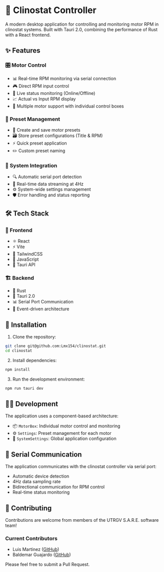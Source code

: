 # 🔄 Clinostat Controller

A modern desktop application for controlling and monitoring motor RPM in clinostat systems. Built with Tauri 2.0, combining the performance of Rust with a React frontend.

## ✨ Features

### 🎛️ Motor Control
- 📊 Real-time RPM monitoring via serial connection
- 🎮 Direct RPM input control
- 🚦 Live status monitoring (Online/Offline)
- 📈 Actual vs Input RPM display
- 🔄 Multiple motor support with individual control boxes

### 💾 Preset Management
- 📁 Create and save motor presets
- 🗃️ Store preset configurations (Title & RPM)
- ⚡ Quick preset application
- ✏️ Custom preset naming

### 🔌 System Integration
- 🔍 Automatic serial port detection
- 📡 Real-time data streaming at 4Hz
- ⚙️ System-wide settings management
- 🛡️ Error handling and status reporting

## 🛠️ Tech Stack

### 🎨 Frontend
- ⚛️ React
- ⚡ Vite
- 🎯 TailwindCSS
- 📜 JavaScript
- 🔗 Tauri API

### 🏗️ Backend
- 🦀 Rust
- 🚀 Tauri 2.0
- 📊 Serial Port Communication
- 🔄 Event-driven architecture

## 🚀 Installation

1. Clone the repository:
```bash
git clone git@github.com:Lmx154/clinostat.git
cd clinostat
```

2. Install dependencies:
```bash
npm install
```

3. Run the development environment:
```bash
npm run tauri dev
```

## 👨‍💻 Development

The application uses a component-based architecture:
- 📦 `MotorBox`: Individual motor control and monitoring
- ⚙️ `Settings`: Preset management for each motor
- 🔧 `SystemSettings`: Global application configuration

## 🔌 Serial Communication

The application communicates with the clinostat controller via serial port:
- Automatic device detection
- 4Hz data sampling rate
- Bidirectional communication for RPM control
- Real-time status monitoring

## 🤝 Contributing

Contributions are welcome from members of the UTRGV S.A.R.E. software team!

### Current Contributors
- Luis Martinez ([GitHub](https://github.com/Lmx154))
- Baldemar Guajardo ([GitHub](https://github.com/godxrs))

Please feel free to submit a Pull Request.

